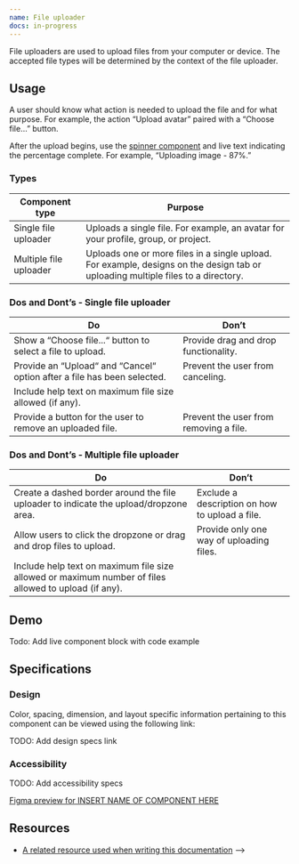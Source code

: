 ```yaml
---
name: File uploader
docs: in-progress
---
```


File uploaders are used to upload files from your computer or device. The accepted file types will be determined by the context of the file uploader.

## Usage

A user should know what action is needed to upload the file and for what purpose. For example, the action “Upload avatar” paired with a “Choose file…” button.

After the upload begins, use the [spinner component](/components/spinner) and live text indicating the percentage complete. For example, “Uploading image - 87%.”

### Types

| Component type | Purpose |
| --- | --- |
| Single file uploader | Uploads a single file. For example, an avatar for your profile, group, or project.  |
| Multiple file uploader | Uploads one or more files in a single upload. For example, designs on the design tab or uploading multiple files to a directory. |

### Dos and Dont’s - Single file uploader

| Do | Don’t |
| --- | --- |
| Show a “Choose file...“ button to select a file to upload. | Provide drag and drop functionality. |
| Provide an “Upload“ and “Cancel“ option after a file has been selected. | Prevent the user from canceling. |
| Include help text on maximum file size allowed (if any). |  |
| Provide a button for the user to remove an uploaded file. | Prevent the user from removing a file. |

### Dos and Dont’s - Multiple file uploader

| Do | Don’t |
| --- | --- |
| Create a dashed border around the file uploader to indicate the upload/dropzone area. | Exclude a description on how to upload a file. |
| Allow users to click the dropzone or drag and drop files to upload. | Provide only one way of uploading files. |
| Include help text on maximum file size allowed or maximum number of files allowed to upload (if any). |  |

## Demo

Todo: Add live component block with code example

## Specifications

### Design

<!--
  DESIGN SPECIFICATIONS, add a link here to the component-specific sketch-measure preview.
  All design specifications should live in the design repo under 'hosted/design-gitlab-specs/COMPONENTNAME-spec-previews'
  *** If there are max-width, min-width, or other specs that should be known about this component,
  please add it in Sketch Measure via a note.
  This link must ALWAYS be included.
-->

Color, spacing, dimension, and layout specific information pertaining to this component can be viewed using the following link:

TODO: Add design specs link

### Accessibility

TODO: Add accessibility specs

[Figma preview for INSERT NAME OF COMPONENT HERE](/)

## Resources

*   [A related resource used when writing this documentation](/) -->
